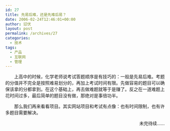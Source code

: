 ```yaml
---
id: 27
title: 先易后难，还是先难后易？
date: 2006-02-24T12:46:01+00:00
author: 愆伏
layout: post
permalink: /archives/27
categories:
  - 技术
tags:
  - 产品
  - 互联网
  - 管理
---
```

　　上高中的时候，化学老师说考试答题顺序是有技巧的：一般是先易后难。考题的分值并不完全是按照难易划分的，再加上考试时间有限。先做容易的题目可以确保该拿的分都拿到。在这个基础上，再去做难题就等于是赚了。反之在一道难题上花时间过多，最后简单的题目没有做，那绝对是事倍功半。
  
　　那么我们再来看看项目。其实网站项目和考试有点像：也有时间限制，也有许多题目需要解决。

<div align="right">
  未完待续……
</div>